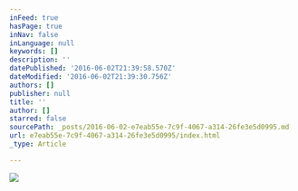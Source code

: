 ```yaml
---
inFeed: true
hasPage: true
inNav: false
inLanguage: null
keywords: []
description: ''
datePublished: '2016-06-02T21:39:58.570Z'
dateModified: '2016-06-02T21:39:30.756Z'
authors: []
publisher: null
title: ''
author: []
starred: false
sourcePath: _posts/2016-06-02-e7eab55e-7c9f-4067-a314-26fe3e5d0995.md
url: e7eab55e-7c9f-4067-a314-26fe3e5d0995/index.html
_type: Article

---
```

![](https://the-grid-user-content.s3-us-west-2.amazonaws.com/c43259fc-af83-43ba-9f77-691f1dbec092.jpg)
